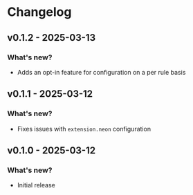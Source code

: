 # Changelog

## v0.1.2 - 2025-03-13

### What's new?

- Adds an opt-in feature for configuration on a per rule basis

## v0.1.1 - 2025-03-12

### What's new?

- Fixes issues with `extension.neon` configuration

## v0.1.0 - 2025-03-12

### What's new?

- Initial release
